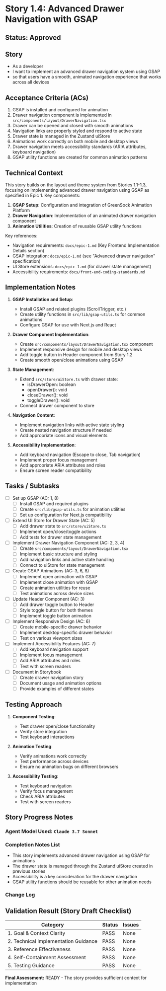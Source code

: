 # Story 1.4: Advanced Drawer Navigation with GSAP

## Status: Approved

## Story

- As a developer
- I want to implement an advanced drawer navigation system using GSAP
- so that users have a smooth, animated navigation experience that works across all devices

## Acceptance Criteria (ACs)

1. GSAP is installed and configured for animation
2. Drawer navigation component is implemented in `src/components/layout/DrawerNavigation.tsx`
3. Drawer can be opened and closed with smooth animations
4. Navigation links are properly styled and respond to active state
5. Drawer state is managed in the Zustand uiStore
6. Animations work correctly on both mobile and desktop views
7. Drawer navigation meets accessibility standards (ARIA attributes, keyboard navigation)
8. GSAP utility functions are created for common animation patterns

## Technical Context

This story builds on the layout and theme system from Stories 1.1-1.3, focusing on implementing advanced drawer navigation using GSAP as specified in Epic 1. Key components:

1. **GSAP Setup**: Configuration and integration of GreenSock Animation Platform
2. **Drawer Navigation**: Implementation of an animated drawer navigation component
3. **Animation Utilities**: Creation of reusable GSAP utility functions

Key references:
- Navigation requirements: `docs/epic-1.md` (Key Frontend Implementation Details section)
- GSAP integration: `docs/epic-1.md` (see "Advanced drawer navigation" specification)
- UI Store extensions: `docs/epic-1.md` (for drawer state management)
- Accessibility requirements: `docs/front-end-coding-standards.md`

## Implementation Notes

1. **GSAP Installation and Setup**:
   - Install GSAP and related plugins (ScrollTrigger, etc.)
   - Create utility functions in `src/lib/gsap-utils.ts` for common animations
   - Configure GSAP for use with Next.js and React

2. **Drawer Component Implementation**:
   - Create `src/components/layout/DrawerNavigation.tsx` component
   - Implement responsive design for mobile and desktop views
   - Add toggle button in Header component from Story 1.2
   - Create smooth open/close animations using GSAP

3. **State Management**:
   - Extend `src/store/uiStore.ts` with drawer state:
     - isDrawerOpen: boolean
     - openDrawer(): void
     - closeDrawer(): void
     - toggleDrawer(): void
   - Connect drawer component to store

4. **Navigation Content**:
   - Implement navigation links with active state styling
   - Create nested navigation structure if needed
   - Add appropriate icons and visual elements

5. **Accessibility Implementation**:
   - Add keyboard navigation (Escape to close, Tab navigation)
   - Implement proper focus management
   - Add appropriate ARIA attributes and roles
   - Ensure screen reader compatibility

## Tasks / Subtasks

- [ ] Set up GSAP (AC: 1, 8)
  - [ ] Install GSAP and required plugins
  - [ ] Create `src/lib/gsap-utils.ts` for animation utilities
  - [ ] Set up configuration for Next.js compatibility

- [ ] Extend UI Store for Drawer State (AC: 5)
  - [ ] Add drawer state to `src/store/uiStore.ts`
  - [ ] Implement open/close/toggle actions
  - [ ] Add tests for drawer state management

- [ ] Implement Drawer Navigation Component (AC: 2, 3, 4)
  - [ ] Create `src/components/layout/DrawerNavigation.tsx`
  - [ ] Implement basic structure and styling
  - [ ] Add navigation links and active state handling
  - [ ] Connect to uiStore for state management

- [ ] Create GSAP Animations (AC: 3, 6, 8)
  - [ ] Implement open animation with GSAP
  - [ ] Implement close animation with GSAP
  - [ ] Create animation utilities for reuse
  - [ ] Test animations across device sizes

- [ ] Update Header Component (AC: 3)
  - [ ] Add drawer toggle button to Header
  - [ ] Style toggle button for both themes
  - [ ] Implement toggle button animation

- [ ] Implement Responsive Design (AC: 6)
  - [ ] Create mobile-specific drawer behavior
  - [ ] Implement desktop-specific drawer behavior
  - [ ] Test on various viewport sizes

- [ ] Implement Accessibility Features (AC: 7)
  - [ ] Add keyboard navigation support
  - [ ] Implement focus management
  - [ ] Add ARIA attributes and roles
  - [ ] Test with screen readers

- [ ] Document in Storybook
  - [ ] Create drawer navigation story
  - [ ] Document usage and animation options
  - [ ] Provide examples of different states

## Testing Approach

1. **Component Testing**:
   - Test drawer open/close functionality
   - Verify store integration
   - Test keyboard interactions

2. **Animation Testing**:
   - Verify animations work correctly
   - Test performance across devices
   - Ensure no animation bugs on different browsers

3. **Accessibility Testing**:
   - Test keyboard navigation
   - Verify focus management
   - Check ARIA attributes
   - Test with screen readers

## Story Progress Notes

### Agent Model Used: `Claude 3.7 Sonnet`

### Completion Notes List

- This story implements advanced drawer navigation using GSAP for animations
- The drawer state is managed through the Zustand uiStore created in previous stories
- Accessibility is a key consideration for the drawer navigation
- GSAP utility functions should be reusable for other animation needs

### Change Log

## Validation Result (Story Draft Checklist)

| Category                             | Status | Issues |
| ------------------------------------ | ------ | ------ |
| 1. Goal & Context Clarity            | PASS   | None   |
| 2. Technical Implementation Guidance | PASS   | None   |
| 3. Reference Effectiveness           | PASS   | None   |
| 4. Self-Containment Assessment       | PASS   | None   |
| 5. Testing Guidance                  | PASS   | None   |

**Final Assessment:** READY - The story provides sufficient context for implementation 
